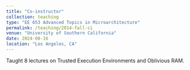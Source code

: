 ```yaml
---
title: "Co-instructor"
collection: teaching
type: "EE 653 Advanced Topics in Microarchitecture"
permalink: /teaching/2014-fall-ci
venue: "University of Southern California"
date: 2024-08-16
location: "Los Angeles, CA"
---
```


Taught 8 lectures on Trusted Execution Environments and Oblivious RAM. 